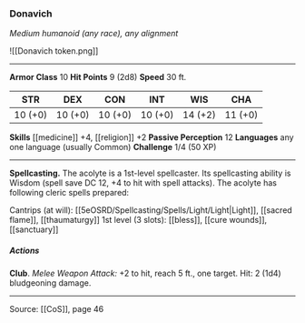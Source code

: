 ### Donavich
_Medium humanoid (any race), any alignment_

![[Donavich token.png]]


---

**Armor Class** 10
**Hit Points** 9 (2d8)
**Speed** 30 ft.

| STR     | DEX     | CON     | INT     | WIS     | CHA     |
|---------|---------|---------|---------|---------|---------|
| 10 (+0) | 10 (+0) | 10 (+0) | 10 (+0) | 14 (+2) | 11 (+0) |

**Skills** [[medicine]] +4, [[religion]] +2
**Passive Perception** 12
**Languages** any one language (usually Common)
**Challenge** 1/4 (50 XP)

---

**Spellcasting.** The acolyte is a 1st-level spellcaster. Its spellcasting ability is Wisdom (spell save DC 12, +4 to hit with spell attacks). The acolyte has following cleric spells prepared:

Cantrips (at will): [[5eOSRD/Spellcasting/Spells/Light/Light|Light]], [[sacred flame]], [[thaumaturgy]]
1st level (3 slots): [[bless]], [[cure wounds]], [[sanctuary]]

##### Actions
**Club**. _Melee Weapon Attack:_ +2 to hit, reach 5 ft., one target. Hit: 2 (1d4) bludgeoning damage.


---

Source: [[CoS]], page 46